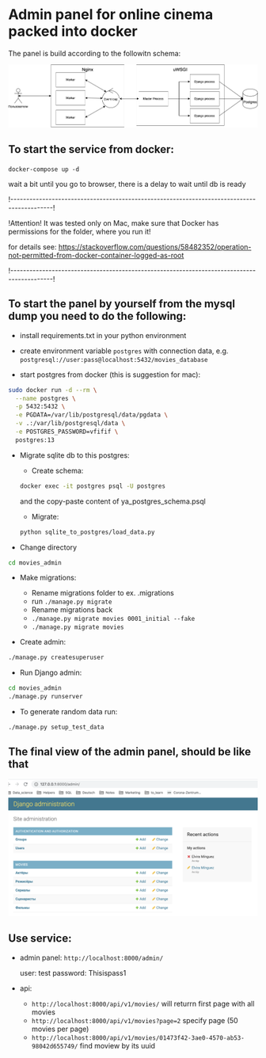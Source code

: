 # Admin panel for online cinema packed into docker

The panel is build according to the followitn schema:

![all](images/all.png)


## To start the service from docker:

``docker-compose up -d``

wait a bit until you go to browser, there is a delay to wait until db is ready

!-------------------------------------------------------------------------------------------!

!Attention! It was tested only on Mac, make sure that Docker has permissions for the folder,
where you run it!

for details see: https://stackoverflow.com/questions/58482352/operation-not-permitted-from-docker-container-logged-as-root

!-------------------------------------------------------------------------------------------!


## To start the panel by yourself from the mysql dump you need to do the following:

* install requirements.txt in your python environment

* create environment variable ```postgres``` with connection data,
e.g. ```postgresql://user:pass@localhost:5432/movies_database```

* start postgres from docker (this is suggestion for mac):

```bash
sudo docker run -d --rm \
  --name postgres \
  -p 5432:5432 \
  -e PGDATA=/var/lib/postgresql/data/pgdata \
  -v .:/var/lib/postgresql/data \
  -e POSTGRES_PASSWORD=vfifif \
  postgres:13
```

* Migrate sqlite db to this postgres:

    * Create schema:
    ```bash
    docker exec -it postgres psql -U postgres
    ```

    and the copy-paste content of ya_postgres_schema.psql

    * Migrate:
    ```bash
    python sqlite_to_postgres/load_data.py
    ```

* Change directory

```bash
cd movies_admin
```

* Make migrations:

    - Rename migrations folder to ex. .migrations
    - run ```./manage.py migrate```
    - Rename migrations back
    - ```./manage.py migrate movies 0001_initial --fake```
    - ```./manage.py migrate movies```

* Create admin:
```bash
./manage.py createsuperuser
```

* Run Django admin:
```bash
cd movies_admin
./manage.py runserver
```

* To generate random data run:
```bash
./manage.py setup_test_data
```

## The final view of the admin panel, should be like that

![Alt text](admin_panel.png?raw=true "Optional Title")


## Use service:

* admin panel: ``http://localhost:8000/admin/``

    user: test
    password: Thisispass1

* api: 
    - ``http://localhost:8000/api/v1/movies/`` will returrn first page with all movies
    - ``http://localhost:8000/api/v1/movies?page=2`` specify page (50 movies per page)
    - ``http://localhost:8000/api/v1/movies/01473f42-3ae0-4570-ab53-98042d655749/`` find moview by its uuid
